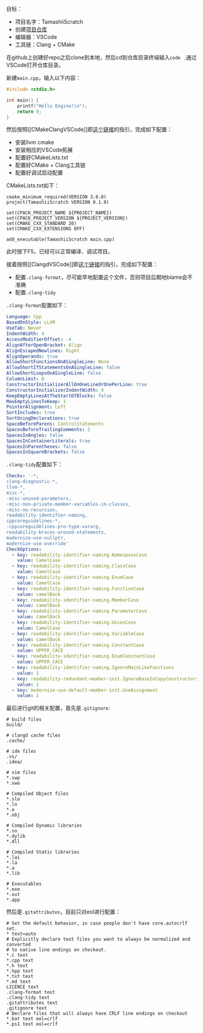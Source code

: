 目标：

- 项目名字：TamashiiScratch
- 创建[项目仓库](https://github.com/Tac213/TamashiiScratch)
- 编辑器：VSCode
- 工具链：Clang + CMake

在github上创建好repo之后clone到本地，然后cd到仓库目录终端输入`code .`通过VSCode打开仓库目录。

新建`main.cpp`，输入以下内容：

```cpp
#include <stdio.h>

int main() {
    printf("Hello Engine!\n");
    return 0;
}

```

然后按照[[CMakeClangVSCode]]即[这个链接](../VSCode/CMakeClangVSCode.md)的指引，完成如下配置：

- 安装llvm cmake
- 安装相应的VSCode拓展
- 配置好CMakeLists.txt
- 配置好CMake + Clang工具链
- 配置好调试启动配置

CMakeLists.txt如下：

```
cmake_minimum_required(VERSION 3.0.0)
project(TamashiiScratch VERSION 0.1.0)

set(CPACK_PROJECT_NAME ${PROJECT_NAME})
set(CPACK_PROJECT_VERSION ${PROJECT_VERSION})
set(CMAKE_CXX_STANDARD 20)
set(CMAKE_CXX_EXTENSIONS OFF)

add_executable(TamashiiScratch main.cpp)
```

此时按下F5，已经可以正常编译、调试项目。

接着按照[[ClangdVSCode]]即[这个链接](../VSCode/ClangdVSCode.md)的指引，完成如下配置：

- 配置`.clang-format`，尽可能早地配置这个文件，否则项目后期地blame会不准确
- 配置`.clang-tidy`

`.clang-format`配置如下：

```yaml
Language: Cpp
BasedOnStyle: LLVM
UseTab: Never
IndentWidth: 4
AccessModifierOffset: -4
AlignAfterOpenBracket: Align
AlignEscapedNewlines: Right
AlignOperands: true
AllowShortFunctionsOnASingleLine: None
AllowShortIfStatementsOnASingleLine: false
AllowShortLoopsOnASingleLine: false
ColumnLimit: 0
ConstructorInitializerAllOnOneLineOrOnePerLine: true
ConstructorInitializerIndentWidth: 4
KeepEmptyLinesAtTheStartOfBlocks: false
MaxEmptyLinesToKeep: 1
PointerAlignment: Left
SortIncludes: true
SortUsingDeclarations: true
SpaceBeforeParens: ControlStatements
SpacesBeforeTrailingComments: 2
SpacesInAngles: false
SpacesInContainerLiterals: true
SpacesInParentheses: false
SpacesInSquareBrackets: false
```

`.clang-tidy`配置如下：

```yaml
Checks: '-*,
clang-diagnostic-*,
llvm-*,
misc-*,
-misc-unused-parameters,
-misc-non-private-member-variables-in-classes,
-misc-no-recursion,
readability-identifier-naming,
cppcoreguidelines-*,
-cppcoreguidelines-pro-type-vararg,
readability-braces-around-statements,
modernize-use-nullptr,
modernize-use-override'
CheckOptions:
  - key: readability-identifier-naming.NamespaseCase
    value: CamelCase
  - key: readability-identifier-naming.ClassCase
    value: CamelCase
  - key: readability-identifier-naming.EnumCase
    value: CamelCase
  - key: readability-identifier-naming.FunctionCase
    value: camelBack
  - key: readability-identifier-naming.MemberCase
    value: camelBack
  - key: readability-identifier-naming.ParameterCase
    value: camelBack
  - key: readability-identifier-naming.UnionCase
    value: CamelCase
  - key: readability-identifier-naming.VariableCase
    value: camelBack
  - key: readability-identifier-naming.ConstantCase
    value: UPPER_CACE
  - key: readability-identifier-naming.EnumConstantCase
    value: UPPER_CACE
  - key: readability-identifier-naming.IgnoreMainLikeFunctions
    value: 1
  - key: readability-redundant-member-init.IgnoreBaseInCopyConstructors
    value: 1
  - key: modernize-use-default-member-init.UseAssignment
    value: 1
```

最后进行git的相关配置，首先是`.gitignore`:

```
# build files
build/

# clangd cache files
.cache/

# ide files
.vs/
.idea/

# vim files
*.swp
*.swo

# Compiled Object files
*.slo
*.lo
*.o
*.obj

# Compiled Dynamic libraries
*.so
*.dylib
*.dll

# Compiled Static libraries
*.lai
*.la
*.a
*.lib

# Executables
*.exe
*.out
*.app
```

然后是`.gitattributes`，目前只对eol进行配置：

```
# Set the default behavior, in case people don't have core.autocrlf set.
* text=auto
# Explicitly declare text files you want to always be normalized and converted
# to native line endings on checkout.
*.c text
*.cpp text
*.h text
*.hpp text
*.txt text
*.md text
LICENCE text
.clang-format text
.clang-tidy text
.gitattributes text
.gitignore text
# Declare files that will always have CRLF line endings on checkout
*.bat text eol=crlf
*.ps1 text eol=crlf
```
